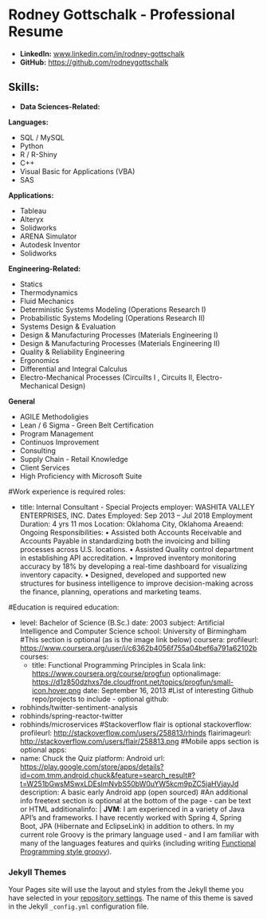 # Rodney Gottschalk - Professional Resume

 - **LinkedIn:**
   www.linkedin.com/in/rodney-gottschalk
 - **GitHub:**
   https://github.com/rodneygottschalk
 
## Skills:
- **Data Sciences-Related:**

 **Languages:**
  - SQL / MySQL
  - Python
  - R / R-Shiny
  - C++
  - Visual Basic for Applications (VBA)
  - SAS
  
**Applications:**
  - Tableau
  - Alteryx
  - Solidworks
  - ARENA Simulator
  - Autodesk Inventor
  - Solidworks
  
**Engineering-Related:**
  - Statics
  - Thermodynamics
  - Fluid Mechanics
  - Deterministic Systems Modeling (Operations Research I)
  - Probabilistic Systems Modeling (Operations Research II)
  - Systems Design & Evaluation
  - Design & Manufacturing Processes (Materials Engineering I)
  - Design & Manufacturing Processes (Materials Engineering II)
  - Quality & Reliability Engineering
  - Ergonomics
  - Differential and Integral Calculus
  - Electro-Mechanical Processes (Circuilts I , Circuits II, Electro-Mechanical Design)
  
**General**
  - AGILE Methodoligies
  - Lean / 6 Sigma - Green Belt Certification
  - Program Management
  - Continuos Improvement
  - Consulting
  - Supply Chain - Retail Knowledge
  - Client Services
  - High Proficiency with Microsoft Suite
 
#Work experience is required
roles:
 - title: Internal Consultant - Special Projects
   employer: WASHITA VALLEY ENTERPRISES, INC.
   Dates Employed: Sep 2013 – Jul 2018
   Employment Duration: 4 yrs 11 mos
   Location: Oklahoma City, Oklahoma Areaend: Ongoing
   Responsibilities:
   • Assisted both Accounts Receivable and Accounts Payable in standardizing both the invoicing and billing processes across U.S. locations.
   • Assisted Quality control department in establishing API accreditation.
   • Improved inventory monitoring accuracy by 18% by developing a real-time dashboard for visualizing inventory capacity.
   • Designed, developed and supported new structures for business intelligence to improve decision-making across the finance, planning, operations and marketing teams.
   
#Education is required
education:
 - level: Bachelor of Science (B.Sc.)
   date: 2003
   subject: Artificial Intelligence and Computer Science
   school: University of Birmingham
#This section is optional (as is the image link below)
coursera:
   profileurl: https://www.coursera.org/user/i/c6362b4056f755a04bef6a791a62102b
   courses:
    - title: Functional Programming Principles in Scala
      link: https://www.coursera.org/course/progfun
      optionalimage: https://d1z850dzhxs7de.cloudfront.net/topics/progfun/small-icon.hover.png
      date: September 16, 2013
#List of interesting Github repo/projects to include - optional
github:
 - robhinds/twitter-sentiment-analysis
 - robhinds/spring-reactor-twitter
 - robhinds/microservices
#Stackoverflow flair is optional
stackoverflow:
   profileurl: http://stackoverflow.com/users/258813/rhinds
   flairimageurl: http://stackoverflow.com/users/flair/258813.png
#Mobile apps section is optional
apps:
 - name: Chuck the Quiz
   platform: Android
   url: https://play.google.com/store/apps/details?id=com.tmm.android.chuck&feature=search_result#?t=W251bGwsMSwxLDEsImNvbS50bW0uYW5kcm9pZC5jaHVjayJd
   description: A basic early Android app (open sourced)
#An additional info freetext section is optional at the bottom of the page - can be text or HTML
additionalinfo: |
   <strong>JVM</strong>: I am experienced in a variety of Java API’s and frameworks. I have recently worked with Spring 4, Spring Boot, JPA (Hibernate and EclipseLink) in addition to others.  In my current role Groovy is the primary language used - and I am familiar with many of the languages features and quirks (including writing <a target='_blank' href="https://dzone.com/articles/functional-programming-groovy">Functional Programming style groovy</a>).

### Jekyll Themes

Your Pages site will use the layout and styles from the Jekyll theme you have selected in your [repository settings](https://github.com/RodneyGottschalk/RodneyGottschalk.github.io/settings). The name of this theme is saved in the Jekyll `_config.yml` configuration file.

